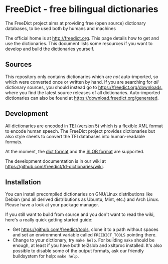 FreeDict - free bilingual dictionaries
=======================================

The FreeDict project aims at providing free (open source) dictionary databases,
to be used both by humans and machines

The official home is at <http://freedict.org>. This page details how to get and
use the dictionaries. This document lists some resources if you want to develop
and build the dictionaries yourself.

Sources
-------

This repository only contains dictionaries which are *not* auto-imported, so
which were converted once or written by hand. If you are searching for *all*
dictionary sources, you should instead go to <https://freedict.org/downloads>,
where you find the latest source releases of all dictionaries.
Auto-imported dictionaries can also be found at
<https://download.freedict.org/generated>.

Development
-----------

All dictionaries are encoded in [TEI (version 5)][tei_v5] which is a
flexible XML format to encode human speech. The FreeDict project
provides dictionaries but also style sheets to convert the TEI
databases into human-readable formats.

At the moment, the [dict format][dict] and the [SLOB format][slob] are
supported.

The development documentation is in our wiki at
<https://github.com/freedict/fd-dictionaries/wiki>.

Installation
------------

You can install precompiled dictionaries on GNU/Linux distributions like Debian
(and all derived distributions as Ubuntu, Mint, etc.) and Arch Linux. Please
have a look at your package manager.

If you still want to build from source and you don't want to read the wiki,
here's a really quick getting started guide:

-   Get <https://github.com/freedict/tools>, clone it to a path without spaces
    and set an environment variable called `FREEDICT_TOOLS` pointing there.
-   Change to your dictionary, try `make help`. For building `make` should be
    enough, at least if you have both tei2slob and xsltproc installed. It's also
    possible to disable some of the output formats, ask our friendly buildsystem
    for help: `make help`.


  [dict]: https://en.wikipedia.org/wiki/DICT
  [slob]: https://github.com/itkach/slob/wiki/Dictionaries
  [tei_v5]: https://en.wikipedia.org/wiki/Text_Encoding_Initiative
